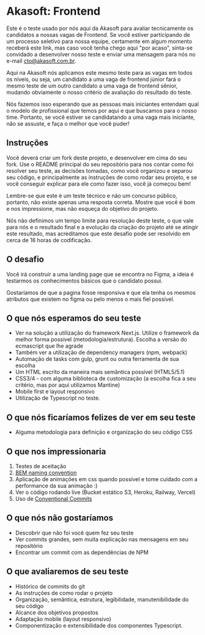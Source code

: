 # Akasoft: Frontend

Este é o teste usado por nós aqui da Akasoft para avaliar tecnicamente os candidatos a nossas vagas de Frontend. Se você estiver participando de um processo seletivo para nossa equipe, certamente em algum momento receberá este link, mas caso você tenha chego aqui "por acaso", sinta-se convidado a desenvolver nosso teste e enviar uma mensagem para nós no e-mail cto@akasoft.com.br.

Aqui na Akasoft nós aplicamos este mesmo teste para as vagas em todos os níveis, ou seja, um candidato a uma vaga de frontend júnior fará o mesmo teste de um outro candidato a uma vaga de frontend sênior, mudando obviamente o nosso critério de avaliação do resultado do teste.

Nós fazemos isso esperando que as pessoas mais iniciantes entendam qual o modelo de profissional que temos por aqui e que buscamos para o nosso time. Portanto, se você estiver se candidatando a uma vaga mais iniciante, não se assuste, e faça o melhor que você puder!


## Instruções

Você deverá criar um fork deste projeto, e desenvolver em cima do seu fork. Use o README principal do seu repositório para nos contar como foi resolver seu teste, as decisões tomadas, como você organizou e separou seu código, e principalmente as instruções de como rodar seu projeto, e se você conseguir explicar para ele como fazer isso, você já começou bem!

Lembre-se que este é um teste técnico e não um concurso público, portanto, não existe apenas uma resposta correta. Mostre que você é bom e nos impressione, mas não esqueça do objetivo do projeto.

Nós não definimos um tempo limite para resolução deste teste, o que vale para nós e o resultado final e a evolução da criação do projeto até se atingir este resultado, mas acreditamos que este desafio pode ser resolvido em cerca de 16 horas de codificação.

## O desafio

Você irá construir a uma landing page que se encontra no Figma, a ideia é testarmos os conhecimentos básicos que o candidato possui.

Gostaríamos de que a pagina fosse responsiva e que ela tenha os mesmos atributos que existem no figma ou pelo menos o mais fiel possível.


## O que nós esperamos do seu teste

- Ver na solução a utilização do framework Next.js. Utilize o framework da melhor forma possível (metodologia/estrutura). Escolha a versão do ecmascript que lhe agrade
- Também ver a utilização de dependency managers (npm, webpack)
- Automação de tasks com gulp, grunt ou outra ferramenta de sua escolha
- Um HTML escrito da maneira mais semântica possível (HTML5/5.1)
- CSS3/4 - com alguma biblioteca de customização (a escolha fica a seu critério, mas por aqui utilizamos Mantine)
- Mobile first e layout responsivo
- Utilização de Typescript no teste.

## O que nós ficaríamos felizes de ver em seu teste

- Alguma metodologia para definição e organização do seu código CSS

## O que nos impressionaria

1. Testes de aceitação
2. [BEM naming convention](https://getbem.com/naming/)
3. Aplicação de animações em css quando possível e tome cuidado com a performance da sua animação :)
4. Ver o código rodando live (Bucket estático S3, Heroku, Railway, Vercel)
5. Uso de [Conventional Commits](https://www.conventionalcommits.org/en/v1.0.0/)

## O que nós não gostaríamos

- Descobrir que não foi você quem fez seu teste
- Ver commits grandes, sem muita explicação nas mensagens em seu repositório
- Encontrar um commit com as dependências de NPM

## O que avaliaremos de seu teste

- Histórico de commits do git
- As instruções de como rodar o projeto
- Organização, semântica, estrutura, legibilidade, manutenibilidade do seu código
- Alcance dos objetivos propostos
- Adaptação mobile (layout responsivo)
- Componentização e extensibilidade dos componentes Typescript.
